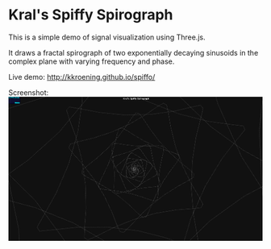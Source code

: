 Kral's Spiffy Spirograph
========================

This is a simple demo of signal visualization using Three.js.

It draws a fractal spirograph of two exponentially decaying sinusoids in the complex plane with varying frequency and phase.

Live demo: http://kkroening.github.io/spiffo/

Screenshot:
![Screenshot](https://raw.githubusercontent.com/kkroening/spiffo/master/screenshot.png)
